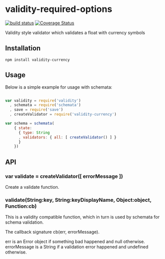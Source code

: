 # validity-required-options

[![build status](https://secure.travis-ci.org/confuser/node-validity-currency.png)](http://travis-ci.org/confuser/node-validity-currency)
[![Coverage Status](https://coveralls.io/repos/confuser/node-validity-currency/badge.png?branch=master)](https://coveralls.io/r/confuser/node-validity-currency?branch=master)

Validity style validator which validates a float with currency symbols

## Installation

    npm install validity-currency

## Usage

Below  is a simple example for usage with schemata:

```js

var validity = require('validity')
  , schemata = require('schemata')
  , save = require('save')
  , createValidator = require('validity-currency')

var schema = schemata(
    { state:
      { type: String
      , validators: { all: [ createValidator() ] }
      }
    })
```

## API

### var validate = createValidator([ errorMessage ])

Create a validate function.

### validate(String:key, String:keyDisplayName, Object:object, Function:cb)

This is a validity compatible function, which in turn is used by schemata for
schema validation.

The callback signature cb(err, errorMessage).

err is an Error object if something bad happened and null otherwise.
errorMessage is a String if a validation error happened and undefined otherwise.
